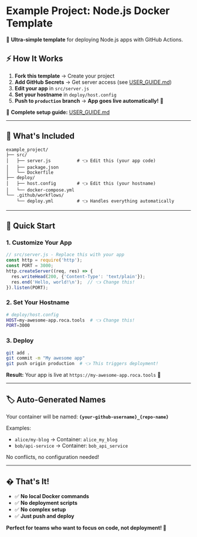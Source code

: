 # Example Project: Node.js Docker Template

🚀 **Ultra-simple template** for deploying Node.js apps with GitHub Actions.

## ⚡ How It Works

1. **Fork this template** → Create your project
2. **Add GitHub Secrets** → Get server access (see [USER_GUIDE.md](USER_GUIDE.md))
3. **Edit your app** in `src/server.js` 
4. **Set your hostname** in `deploy/host.config`
5. **Push to `production` branch** → **App goes live automatically!** 🎉

📖 **Complete setup guide:** [USER_GUIDE.md](USER_GUIDE.md)

---

## 📁 What's Included

```
example_project/
├── src/
│   ├── server.js          # 👈 Edit this (your app code)
│   ├── package.json       
│   └── Dockerfile         
├── deploy/
│   ├── host.config        # 👈 Edit this (your hostname)
│   └── docker-compose.yml 
└── .github/workflows/
    └── deploy.yml         # 👈 Handles everything automatically
```

---

## 🔧 Quick Start

### 1. Customize Your App
```javascript
// src/server.js - Replace this with your app
const http = require('http');
const PORT = 3000;
http.createServer((req, res) => {
  res.writeHead(200, {'Content-Type': 'text/plain'});
  res.end('Hello, world!\n');  // 👈 Change this!
}).listen(PORT);
```

### 2. Set Your Hostname
```bash
# deploy/host.config
HOST=my-awesome-app.roca.tools  # 👈 Change this!
PORT=3000
```

### 3. Deploy
```bash
git add .
git commit -m "My awesome app"
git push origin production  # 👈 This triggers deployment!
```

**Result:** Your app is live at `https://my-awesome-app.roca.tools` 🎉

---

## 🏷️ Auto-Generated Names

Your container will be named: **`{your-github-username}_{repo-name}`**

Examples:
- `alice/my-blog` → Container: `alice_my_blog`
- `bob/api-service` → Container: `bob_api_service`

No conflicts, no configuration needed!

---

## � That's It!

- ✅ **No local Docker commands**
- ✅ **No deployment scripts** 
- ✅ **No complex setup**
- ✅ **Just push and deploy**

**Perfect for teams who want to focus on code, not deployment! 🎯**
